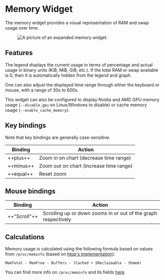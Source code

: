 # Memory Widget

The memory widget provides a visual representation of RAM and swap usage over time.

<figure>
    <img src="../../../assets/screenshots/memory.webp" alt="A picture of an expanded memory widget."/>
</figure>

## Features

The legend displays the current usage in terms of percentage and actual usage in binary units (KiB, MiB, GiB, etc.).
If the total RAM or swap available is 0, then it is automatically hidden from the legend and graph.

One can also adjust the displayed time range through either the keyboard or mouse, with a range of 30s to 600s.

This widget can also be configured to display Nvidia and AMD GPU memory usage (`--disable_gpu` on Linux/Windows to disable) or cache memory usage (`--enable_cache_memory`).

## Key bindings

Note that key bindings are generally case-sensitive.

| Binding   | Action                                  |
| --------- | --------------------------------------- |
| ++plus++  | Zoom in on chart (decrease time range)  |
| ++minus++ | Zoom out on chart (increase time range) |
| ++equal++ | Reset zoom                              |

## Mouse bindings

| Binding      | Action                                                         |
| ------------ | -------------------------------------------------------------- |
| ++"Scroll"++ | Scrolling up or down zooms in or out of the graph respectively |

## Calculations

Memory usage is calculated using the following formula based on values from `/proc/meminfo` (based on [htop's implementation](https://github.com/htop-dev/htop/blob/976c6123f41492aaf613b9d172eef1842fb7b0a3/linux/LinuxProcessList.c#L1584)):

```
MemTotal - MemFree - Buffers - (Cached + SReclaimable - Shmem)
```

You can find more info on `/proc/meminfo` and its fields [here](https://access.redhat.com/documentation/en-us/red_hat_enterprise_linux/6/html/deployment_guide/s2-proc-meminfo).
